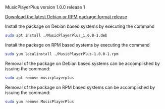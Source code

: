 MusicPlayerPlus version 1.0.0 release 1

[Download the latest Debian or RPM package format release](https://gitlab.com/doctorfree/MusicPlayerPlus/-/releases)

Install the package on Debian based systems by executing the command
```bash
sudo apt install ./MusicPlayerPlus_1.0.0-1.deb
```

Install the package on RPM based systems by executing the command
```bash
sudo yum localinstall ./MusicPlayerPlus-1.0.0-1.rpm
```

Removal of the package on Debian based systems can be accomplished by issuing the command:

```bash
sudo apt remove musicplayerplus
```

Removal of the package on RPM based systems can be accomplished by issuing the command:

```bash
sudo yum remove MusicPlayerPlus
```

